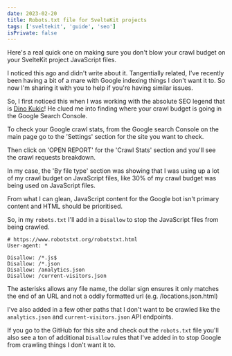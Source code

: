 ```yaml
---
date: 2023-02-20
title: Robots.txt file for SvelteKit projects
tags: ['sveltekit', 'guide', 'seo']
isPrivate: false
---
```


<script>
  import { DateDistance } from '$lib/components'
</script>

Here's a real quick one on making sure you don't blow your crawl
budget on your SvelteKit project JavaScript files.

I noticed this <DateDistance date='2022-05-15'/> ago and didn't write
about it. Tangentially related, I've recently been having a bit of a
mare with Google indexing things I don't want it to. So now I'm
sharing it with you to help if you're having similar issues.

So, I first noticed this when I was working with the absolute SEO
legend that is [Dino Kukic]! He clued me into finding where your crawl
budget is going in the Google Search Console.

To check your Google crawl stats, from the Google search Console on
the main page go to the 'Settings' section for the site you want to
check.

Then click on 'OPEN REPORT' for the 'Crawl Stats' section and you'll
see the crawl requests breakdown.

In my case, the 'By file type' section was showing that I was using up
a lot of my crawl budget on JavaScript files, like 30% of my crawl
budget was being used on JavaScript files.

From what I can glean, JavaScript content for the Google bot isn't
primary content and HTML should be prioritised.

So, in my `robots.txt` I'll add in a `Disallow` to stop the JavaScript
files from being crawled.

```text
# https://www.robotstxt.org/robotstxt.html
User-agent: *

Disallow: /*.js$
Disallow: /*.json
Disallow: /analytics.json
Disallow: /current-visitors.json
```

The asterisks allows any file name, the dollar sign ensures it only
matches the end of an URL and not a oddly formatted url (e.g.
/locations.json.html)

I've also added in a few other paths that I don't want to be crawled
like the `analytics.json` and `current-visitors.json` API endpoints.

If you go to the GitHub for this site and check out the `robots.txt`
file you'll also see a ton of additional `Disallow` rules that I've
added in to stop Google from crawling things I don't want it to.

<!-- Links -->

[Dino Kukic]: https://twitter.com/DinoKukic
